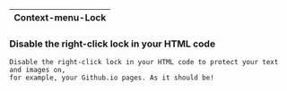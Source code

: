 | Context-menu-Lock |
|---|

### Disable the right-click lock in your HTML code

```yarn
Disable the right-click lock in your HTML code to protect your text and images on,
for example, your Github.io pages. As it should be!
```
